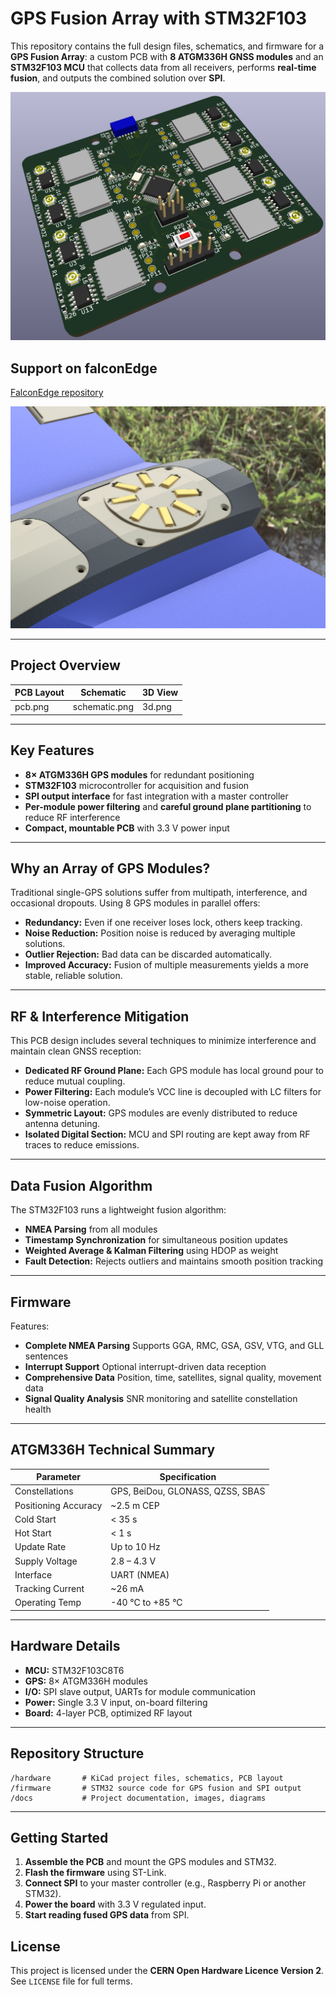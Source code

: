 # GPS Fusion Array with STM32F103

This repository contains the full design files, schematics, and firmware for a **GPS Fusion Array**:
a custom PCB with **8 ATGM336H GNSS modules** and an **STM32F103 MCU** that collects data from all receivers,
performs **real-time fusion**, and outputs the combined solution over **SPI**.

![3d](./3d.png)

## Support on falconEdge

[FalconEdge repository](https://github.com/rmingon/Falcon-Edge)

![falconEdge_support](./falcon-edge-support.png)

---

## Project Overview

| PCB Layout | Schematic     | 3D View |
| ---------- | ------------- | ------- |
| pcb.png    | schematic.png | 3d.png  |

---

## Key Features

- **8× ATGM336H GPS modules** for redundant positioning
- **STM32F103** microcontroller for acquisition and fusion
- **SPI output interface** for fast integration with a master controller
- **Per-module power filtering** and **careful ground plane partitioning** to reduce RF interference
- **Compact, mountable PCB** with 3.3 V power input

---

## Why an Array of GPS Modules?

Traditional single-GPS solutions suffer from multipath, interference, and occasional dropouts.
Using 8 GPS modules in parallel offers:

- **Redundancy:** Even if one receiver loses lock, others keep tracking.
- **Noise Reduction:** Position noise is reduced by averaging multiple solutions.
- **Outlier Rejection:** Bad data can be discarded automatically.
- **Improved Accuracy:** Fusion of multiple measurements yields a more stable, reliable solution.

---

## RF & Interference Mitigation

This PCB design includes several techniques to minimize interference and maintain clean GNSS reception:

- **Dedicated RF Ground Plane:** Each GPS module has local ground pour to reduce mutual coupling.
- **Power Filtering:** Each module’s VCC line is decoupled with LC filters for low-noise operation.
- **Symmetric Layout:** GPS modules are evenly distributed to reduce antenna detuning.
- **Isolated Digital Section:** MCU and SPI routing are kept away from RF traces to reduce emissions.

---

## Data Fusion Algorithm

The STM32F103 runs a lightweight fusion algorithm:

- **NMEA Parsing** from all modules
- **Timestamp Synchronization** for simultaneous position updates
- **Weighted Average & Kalman Filtering** using HDOP as weight
- **Fault Detection:** Rejects outliers and maintains smooth position tracking

---

## Firmware

Features:

- **Complete NMEA Parsing** Supports GGA, RMC, GSA, GSV, VTG, and GLL sentences
- **Interrupt Support** Optional interrupt-driven data reception
- **Comprehensive Data** Position, time, satellites, signal quality, movement data
- **Signal Quality Analysis** SNR monitoring and satellite constellation health

---

## ATGM336H Technical Summary

| Parameter            | Specification                    |
| -------------------- | -------------------------------- |
| Constellations       | GPS, BeiDou, GLONASS, QZSS, SBAS |
| Positioning Accuracy | ~2.5 m CEP                       |
| Cold Start           | < 35 s                           |
| Hot Start            | < 1 s                            |
| Update Rate          | Up to 10 Hz                      |
| Supply Voltage       | 2.8 – 4.3 V                      |
| Interface            | UART (NMEA)                      |
| Tracking Current     | ~26 mA                           |
| Operating Temp       | -40 °C to +85 °C                 |

---

## Hardware Details

- **MCU:** STM32F103C8T6
- **GPS:** 8× ATGM336H modules
- **I/O:** SPI slave output, UARTs for module communication
- **Power:** Single 3.3 V input, on-board filtering
- **Board:** 4-layer PCB, optimized RF layout

---

## Repository Structure

```
/hardware       # KiCad project files, schematics, PCB layout
/firmware       # STM32 source code for GPS fusion and SPI output
/docs           # Project documentation, images, diagrams
```

---

## Getting Started

1. **Assemble the PCB** and mount the GPS modules and STM32.
2. **Flash the firmware** using ST-Link.
3. **Connect SPI** to your master controller (e.g., Raspberry Pi or another STM32).
4. **Power the board** with 3.3 V regulated input.
5. **Start reading fused GPS data** from SPI.

## License

This project is licensed under the **CERN Open Hardware Licence Version 2**. See `LICENSE` file for full terms.
